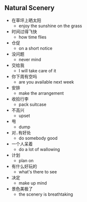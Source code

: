 ## Natural Scenery

* 在草坪上晒太阳
  * enjoy the sunshine on the grass
* 时间过得飞快
  * how time flies
* 仓促
  * on a short notice
* 没问题
  * never mind
* 交给我
  * I will take care of it
* 你下周有空吗
  * are you available next week
* 安排
  * make the arrangement
* 收拾行李
  * pack suitcase
* 不高兴
  * upset
* 甩
  * dump
* 对..有好处
  * do somebody good
* 一个人呆着
  * do a lot of wallowing
* 计划
  * plan on
* 有什么好玩的
  * what's there to see
* 决定
  * make up mind
* 景色美极了
  * the scenery is breathtaking